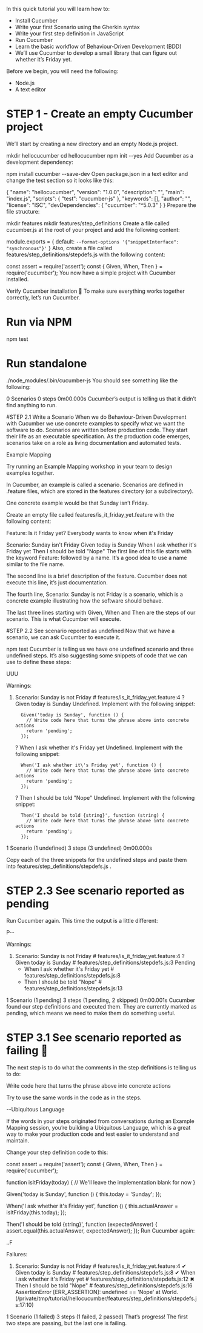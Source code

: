 In this quick tutorial you will learn how to:

- Install Cucumber
- Write your first Scenario using the Gherkin syntax
- Write your first step definition in JavaScript
- Run Cucumber
- Learn the basic workflow of Behaviour-Driven Development (BDD)
- We’ll use Cucumber to develop a small library that can figure out whether it’s Friday yet.

Before we begin, you will need the following:

+ Node.js
+ A text editor


# STEP 1 - Create an empty Cucumber project
We’ll start by creating a new directory and an empty Node.js project.

mkdir hellocucumber
cd hellocucumber
npm init --yes
Add Cucumber as a development dependency:

npm install cucumber --save-dev
Open package.json in a text editor and change the test section so it looks like this:

{
  "name": "hellocucumber",
  "version": "1.0.0",
  "description": "",
  "main": "index.js",
  "scripts": {
    "test": "cucumber-js"
  },
  "keywords": [],
  "author": "",
  "license": "ISC",
  "devDependencies": {
    "cucumber": "^5.0.3"
  }
}
Prepare the file structure:

mkdir features
mkdir features/step_definitions
Create a file called cucumber.js at the root of your project and add the following content:

module.exports = {
  default: `--format-options '{"snippetInterface": "synchronous"}'`
}
Also, create a file called features/step_definitions/stepdefs.js with the following content:

const assert = require('assert');
const { Given, When, Then } = require('cucumber');
You now have a simple project with Cucumber installed.

Verify Cucumber installation 🔗︎
To make sure everything works together correctly, let’s run Cucumber.

# Run via NPM
npm test

# Run standalone
./node_modules/.bin/cucumber-js
You should see something like the following:

0 Scenarios
0 steps
0m00.000s
Cucumber’s output is telling us that it didn’t find anything to run.


#STEP 2.1 Write a Scenario
When we do Behaviour-Driven Development with Cucumber we use concrete examples to specify what we want the software to do. Scenarios are written before production code. They start their life as an executable specification. As the production code emerges, scenarios take on a role as living documentation and automated tests.

Example Mapping

Try running an Example Mapping workshop in your team to design examples together.

In Cucumber, an example is called a scenario. Scenarios are defined in .feature files, which are stored in the features directory (or a subdirectory).

One concrete example would be that Sunday isn’t Friday.

Create an empty file called features/is_it_friday_yet.feature with the following content:

Feature: Is it Friday yet?
  Everybody wants to know when it's Friday

  Scenario: Sunday isn't Friday
    Given today is Sunday
    When I ask whether it's Friday yet
    Then I should be told "Nope"
The first line of this file starts with the keyword Feature: followed by a name. It’s a good idea to use a name similar to the file name.

The second line is a brief description of the feature. Cucumber does not execute this line, it’s just documentation.

The fourth line, Scenario: Sunday is not Friday is a scenario, which is a concrete example illustrating how the software should behave.

The last three lines starting with Given, When and Then are the steps of our scenario. This is what Cucumber will execute.

#STEP 2.2 See scenario reported as undefined
Now that we have a scenario, we can ask Cucumber to execute it.

npm test
Cucumber is telling us we have one undefined scenario and three undefined steps. It’s also suggesting some snippets of code that we can use to define these steps:

UUU

Warnings:

1) Scenario: Sunday is not Friday # features/is_it_friday_yet.feature:4
   ? Given today is Sunday
       Undefined. Implement with the following snippet:

         Given('today is Sunday', function () {
           // Write code here that turns the phrase above into concrete actions
           return 'pending';
         });

   ? When I ask whether it's Friday yet
       Undefined. Implement with the following snippet:

         When('I ask whether it\'s Friday yet', function () {
           // Write code here that turns the phrase above into concrete actions
           return 'pending';
         });

   ? Then I should be told "Nope"
       Undefined. Implement with the following snippet:

         Then('I should be told {string}', function (string) {
           // Write code here that turns the phrase above into concrete actions
           return 'pending';
         });


1 Scenario (1 undefined)
3 steps (3 undefined)
0m00.000s

Copy each of the three snippets for the undefined steps and paste them into features/step_definitions/stepdefs.js .

# STEP 2.3 See scenario reported as pending
Run Cucumber again. This time the output is a little different:

P--

Warnings:

1) Scenario: Sunday is not Friday # features/is_it_friday_yet.feature:4
   ? Given today is Sunday # features/step_definitions/stepdefs.js:3
       Pending
   - When I ask whether it's Friday yet # features/step_definitions/stepdefs.js:8
   - Then I should be told "Nope" # features/step_definitions/stepdefs.js:13

1 Scenario (1 pending)
3 steps (1 pending, 2 skipped)
0m00.001s
Cucumber found our step definitions and executed them. They are currently marked as pending, which means we need to make them do something useful.

# STEP 3.1 See scenario reported as failing 🔗︎
The next step is to do what the comments in the step definitions is telling us to do:

Write code here that turns the phrase above into concrete actions

Try to use the same words in the code as in the steps.

--Ubiquitous Language

If the words in your steps originated from conversations during an Example Mapping session, you’re building a Ubiquitous Language, which is a great way to make your production code and test easier to understand and maintain.

Change your step definition code to this:

const assert = require('assert');
const { Given, When, Then } = require('cucumber');

function isItFriday(today) {
  // We'll leave the implementation blank for now
}

Given('today is Sunday', function () {
  this.today = 'Sunday';
});

When('I ask whether it\'s Friday yet', function () {
  this.actualAnswer = isItFriday(this.today);
});

Then('I should be told {string}', function (expectedAnswer) {
  assert.equal(this.actualAnswer, expectedAnswer);
});
Run Cucumber again:

..F

Failures:

1) Scenario: Sunday is not Friday # features/is_it_friday_yet.feature:4
   ✔ Given today is Sunday # features/step_definitions/stepdefs.js:8
   ✔ When I ask whether it's Friday yet # features/step_definitions/stepdefs.js:12
   ✖ Then I should be told "Nope" # features/step_definitions/stepdefs.js:16
       AssertionError [ERR_ASSERTION]: undefined == 'Nope'
           at World.<anonymous> (/private/tmp/tutorial/hellocucumber/features/step_definitions/stepdefs.js:17:10)

1 Scenario (1 failed)
3 steps (1 failed, 2 passed)
That’s progress! The first two steps are passing, but the last one is failing.